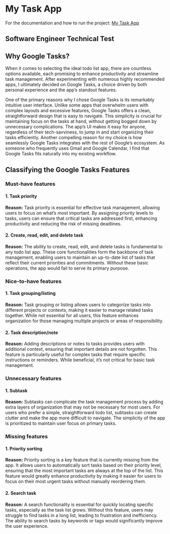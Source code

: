 # My Task App

For the documentation and how to run the project: [My Task App](./docs.md)

## Software Engineer Technical Test

## Why Google Tasks?

When it comes to selecting the ideal todo list app, there are countless options available, each promising to enhance productivity and streamline task management. After experimenting with numerous highly recommended apps, I ultimately decided on Google Tasks, a choice driven by both personal experience and the app’s
standout features.

One of the primary reasons why I chose Google Tasks is its remarkably intuitive user interface. Unlike some apps that overwhelm users with complex layouts and excessive features, Google Tasks offers a clean, straightforward design that is easy to navigate. This simplicity is crucial for maintaining focus on the tasks at hand, without getting bogged down by unnecessary complications. The app’s UI makes it easy for anyone, regardless of their tech-savviness, to jump in and start organizing their tasks efficiently. Another compelling reason for my choice is how seamlessly Google Tasks integrates with the rest of Google’s ecosystem. As someone who frequently uses Gmail and Google Calendar, I find that Google Tasks fits naturally into my existing workflow.

## Classifying the Google Tasks Features

### **Must-have features**

#### 1. Task priority

**Reason:** Task priority is essential for effective task management, allowing users to focus on what’s most important. By assigning priority levels to tasks, users can ensure that critical tasks are addressed first, enhancing productivity and reducing the risk of missing deadlines.

#### 2. Create, read, edit, and delete task

**Reason:** The ability to create, read, edit, and delete tasks is fundamental to any todo list app. These core functionalities form the backbone of task management, enabling users to maintain an up-to-date list of tasks that reflect their current priorities and commitments. Without these basic operations, the app would fail to serve its primary purpose.

### **Nice-to-have features**

#### 1. Task grouping/listing

**Reason:** Task grouping or listing allows users to categorize tasks into different projects or contexts, making it easier to manage related tasks together. While not essential for all users, this feature enhances organization for those managing multiple projects or areas of responsibility.

#### 2. Task description/note

**Reason:** Adding descriptions or notes to tasks provides users with additional context, ensuring that important details are not forgotten. This feature is particularly useful for complex tasks that require specific instructions or reminders. While beneficial, it’s not critical for basic task management.

### **Unnecessary features**

#### 1. Subtask

**Reason:** Subtasks can complicate the task management process by adding extra layers of organization that may not be necessary for most users. For users who prefer a simple, straightforward todo list, subtasks can create clutter and make the app more difficult to navigate. The simplicity of the app is prioritized to maintain user focus on primary tasks.

### **Missing features**

#### 1. Priority sorting

**Reason:** Priority sorting is a key feature that is currently missing from the app. It allows users to automatically sort tasks based on their priority level, ensuring that the most important tasks are always at the top of the list. This feature would greatly enhance productivity by making it easier for users to focus on their most urgent tasks without manually reordering them.

#### 2. Search task

**Reason:** A search functionality is essential for quickly locating specific tasks, especially as the task list grows. Without this feature, users may struggle to find tasks in a long list, leading to frustration and inefficiency. The ability to search tasks by keywords or tags would significantly improve the user experience.
